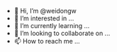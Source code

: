 - 👋 Hi, I’m @weidongw
- 👀 I’m interested in ...
- 🌱 I’m currently learning ...
- 💞️ I’m looking to collaborate on ...
- 📫 How to reach me ...

<!---
weidongw/weidongw is a ✨ special ✨ repository because its `README.md` (this file) appears on your GitHub profile.
You can click the Preview link to take a look at your changes.
--->
